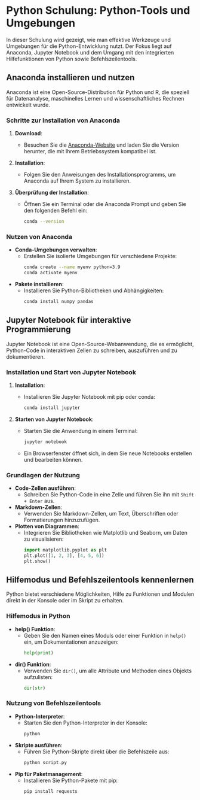 # Python Schulung: Python-Tools und Umgebungen

In dieser Schulung wird gezeigt, wie man effektive Werkzeuge und Umgebungen für die Python-Entwicklung nutzt. Der Fokus liegt auf Anaconda, Jupyter Notebook und dem Umgang mit den integrierten Hilfefunktionen von Python sowie Befehlszeilentools.

## Anaconda installieren und nutzen

Anaconda ist eine Open-Source-Distribution für Python und R, die speziell für Datenanalyse, maschinelles Lernen und wissenschaftliches Rechnen entwickelt wurde.

### Schritte zur Installation von Anaconda
1. **Download**:
   - Besuchen Sie die [Anaconda-Website](https://www.anaconda.com/) und laden Sie die Version herunter, die mit Ihrem Betriebssystem kompatibel ist.

2. **Installation**:
   - Folgen Sie den Anweisungen des Installationsprogramms, um Anaconda auf Ihrem System zu installieren.

3. **Überprüfung der Installation**:
   - Öffnen Sie ein Terminal oder die Anaconda Prompt und geben Sie den folgenden Befehl ein:
     ```bash
     conda --version
     ```

### Nutzen von Anaconda
- **Conda-Umgebungen verwalten**:
  - Erstellen Sie isolierte Umgebungen für verschiedene Projekte:
    ```bash
    conda create --name myenv python=3.9
    conda activate myenv
    ```
- **Pakete installieren**:
  - Installieren Sie Python-Bibliotheken und Abhängigkeiten:
    ```bash
    conda install numpy pandas
    ```

## Jupyter Notebook für interaktive Programmierung

Jupyter Notebook ist eine Open-Source-Webanwendung, die es ermöglicht, Python-Code in interaktiven Zellen zu schreiben, auszuführen und zu dokumentieren.

### Installation und Start von Jupyter Notebook
1. **Installation**:
   - Installieren Sie Jupyter Notebook mit pip oder conda:
     ```bash
     conda install jupyter
     ```

2. **Starten von Jupyter Notebook**:
   - Starten Sie die Anwendung in einem Terminal:
     ```bash
     jupyter notebook
     ```
   - Ein Browserfenster öffnet sich, in dem Sie neue Notebooks erstellen und bearbeiten können.

### Grundlagen der Nutzung
- **Code-Zellen ausführen**:
  - Schreiben Sie Python-Code in eine Zelle und führen Sie ihn mit `Shift + Enter` aus.
- **Markdown-Zellen**:
  - Verwenden Sie Markdown-Zellen, um Text, Überschriften oder Formatierungen hinzuzufügen.
- **Plotten von Diagrammen**:
  - Integrieren Sie Bibliotheken wie Matplotlib und Seaborn, um Daten zu visualisieren:
    ```python
    import matplotlib.pyplot as plt
    plt.plot([1, 2, 3], [4, 5, 6])
    plt.show()
    ```

## Hilfemodus und Befehlszeilentools kennenlernen

Python bietet verschiedene Möglichkeiten, Hilfe zu Funktionen und Modulen direkt in der Konsole oder im Skript zu erhalten.

### Hilfemodus in Python
- **help() Funktion**:
  - Geben Sie den Namen eines Moduls oder einer Funktion in `help()` ein, um Dokumentationen anzuzeigen:
    ```python
    help(print)
    ```
- **dir() Funktion**:
  - Verwenden Sie `dir()`, um alle Attribute und Methoden eines Objekts aufzulisten:
    ```python
    dir(str)
    ```

### Nutzung von Befehlszeilentools
- **Python-Interpreter**:
  - Starten Sie den Python-Interpreter in der Konsole:
    ```bash
    python
    ```
- **Skripte ausführen**:
  - Führen Sie Python-Skripte direkt über die Befehlszeile aus:
    ```bash
    python script.py
    ```
- **Pip für Paketmanagement**:
  - Installieren Sie Python-Pakete mit pip:
    ```bash
    pip install requests
    ```
